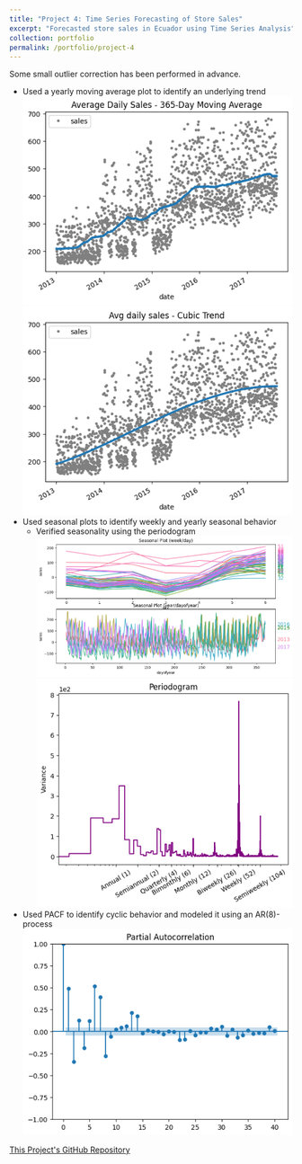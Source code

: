 ```yaml
---
title: "Project 4: Time Series Forecasting of Store Sales"
excerpt: "Forecasted store sales in Ecuador using Time Series Analysis"
collection: portfolio
permalink: /portfolio/project-4
---
```


Some small outlier correction has been performed in advance.

* Used a yearly moving average plot to identify an underlying trend
<br/><img src='/Projects/TSA/Observation.png'>
<br/><img src='/Projects/TSA/MA.png'>
* Used seasonal plots to identify weekly and yearly seasonal behavior
  * Verified seasonality using the periodogram
<br/><img src='/Projects/TSA/Correlation.png'>
<br/><img src='/Projects/TSA/Periodogramm.png'>
* Used PACF to identify cyclic behavior and modeled it using an AR(8)-process
<br/><img src='/Projects/TSA/PACF.png'>

[This Project's GitHub Repository](https://github.com/lbrilh/Portfolio/tree/main/Time%20Series%20Forecasting)
